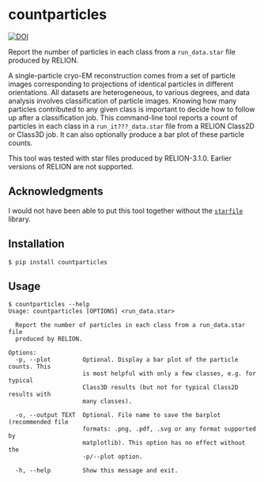 # countparticles

[![DOI](https://zenodo.org/badge/DOI/10.5281/zenodo.4139778.svg)](https://doi.org/10.5281/zenodo.4139778)

Report the number of particles in each class from a `run_data.star` file
produced by RELION.

A single-particle cryo-EM reconstruction comes from a set of particle images
corresponding to projections of identical particles in different orientations.
All datasets are heterogeneous, to various degrees, and data analysis involves
classification of particle images. Knowing how many particles contributed to
any given class is important to decide how to follow up after a classification
job. This command-line tool reports a count of particles in each class in a
`run_it???_data.star` file from a RELION Class2D or Class3D job. It can also
optionally produce a bar plot of these particle counts.

This tool was tested with star files produced by RELION-3.1.0. Earlier versions
of RELION are not supported.

## Acknowledgments

I would not have been able to put this tool together without the
[`starfile`](https://github.com/alisterburt/starfile) library.

## Installation

```
$ pip install countparticles
```

## Usage

```
$ countparticles --help
Usage: countparticles [OPTIONS] <run_data.star>

  Report the number of particles in each class from a run_data.star file
  produced by RELION.

Options:
  -p, --plot         Optional. Display a bar plot of the particle counts. This
                     is most helpful with only a few classes, e.g. for typical
                     Class3D results (but not for typical Class2D results with
                     many classes).

  -o, --output TEXT  Optional. File name to save the barplot (recommended file
                     formats: .png, .pdf, .svg or any format supported by
                     matplotlib). This option has no effect without the
                     -p/--plot option.

  -h, --help         Show this message and exit.
```
